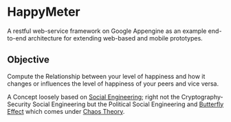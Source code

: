 HappyMeter
==========

A restful web-service framework on Google Appengine as an example end-to-end architecture for extending web-based and mobile prototypes.


## Objective

Compute the Relationship between your level of happiness and how it changes or influences the level of happiness of your peers and vice versa.

A Concept loosely based on [Social Engineering](http://en.wikipedia.org/wiki/Social_engineering_%28political_science%29); right not the Cryptography-Security Social Engineering but the Political Social Engineering and [Butterfly Effect](http://en.wikipedia.org/wiki/Butterfly_effect) which comes under [Chaos Theory](http://en.wikipedia.org/wiki/Chaos_theory).

